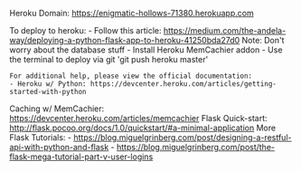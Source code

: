 Heroku Domain: https://enigmatic-hollows-71380.herokuapp.com

To deploy to heroku:
    - Follow this article: https://medium.com/the-andela-way/deploying-a-python-flask-app-to-heroku-41250bda27d0
    Note: Don't worry about the database stuff
    - Install Heroku MemCachier addon
    - Use the terminal to deploy via git 'git push heroku master'

    For additional help, please view the official documentation:
    - Heroku w/ Python: https://devcenter.heroku.com/articles/getting-started-with-python

Caching w/ MemCachier: https://devcenter.heroku.com/articles/memcachier
Flask Quick-start: http://flask.pocoo.org/docs/1.0/quickstart/#a-minimal-application
More Flask Tutorials:
    - https://blog.miguelgrinberg.com/post/designing-a-restful-api-with-python-and-flask
    - https://blog.miguelgrinberg.com/post/the-flask-mega-tutorial-part-v-user-logins